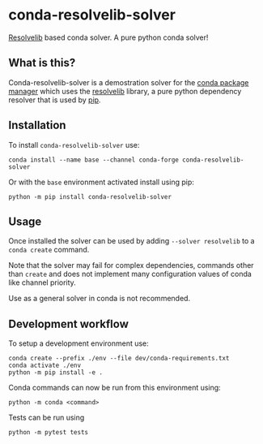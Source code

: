 # conda-resolvelib-solver

[Resolvelib](https://github.com/sarugaku/resolvelib) based conda solver. A pure python conda solver!


## What is this?

Conda-resolvelib-solver is a demostration solver for the
[conda package manager](https://docs.conda.io/) which uses the
[resolvelib](https://github.com/sarugaku/resolvelib) library,
a pure python dependency resolver that is used by
[pip](https://pip.pypa.io/en/stable/).


## Installation

To install `conda-resolvelib-solver` use:

```
conda install --name base --channel conda-forge conda-resolvelib-solver
```

Or with the `base` environment activated install using pip:

```
python -m pip install conda-resolvelib-solver
```


## Usage

Once installed the solver can be used by adding `--solver resolvelib` to a `conda create` command.

Note that the solver may fail for complex dependencies, commands other than `create` and does not
implement many configuration values of conda like channel priority.

Use as a general solver in conda is not recommended.


## Development workflow

To setup a development environment use:

```
conda create --prefix ./env --file dev/conda-requirements.txt
conda activate ./env
python -m pip install -e .
```

Conda commands can now be run from this environment using:

```
python -m conda <command>
```

Tests can be run using

```
python -m pytest tests
```

